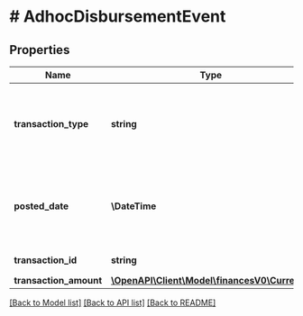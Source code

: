 # # AdhocDisbursementEvent

## Properties

Name | Type | Description | Notes
------------ | ------------- | ------------- | -------------
**transaction_type** | **string** | Indicates the type of transaction.  Example: \&quot;Disbursed to Amazon Gift Card balance\&quot; | [optional]
**posted_date** | **\DateTime** | Fields with a schema type of date are in ISO 8601 date time format (for example GroupBeginDate). | [optional]
**transaction_id** | **string** | The identifier for the transaction. | [optional]
**transaction_amount** | [**\OpenAPI\Client\Model\financesV0\Currency**](Currency.md) |  | [optional]

[[Back to Model list]](../../README.md#models) [[Back to API list]](../../README.md#endpoints) [[Back to README]](../../README.md)
